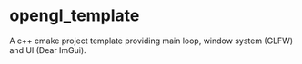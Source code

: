 # opengl_template
A c++ cmake project template providing main loop, window system (GLFW) and UI (Dear ImGui).
